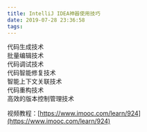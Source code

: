 ```yaml
---
title: IntelliJ IDEA神器使用技巧
date: 2019-07-28 23:36:58
tags:
---
```




代码生成技术	
批量编辑技术	
代码调试技术	
代码智能修复技术	
智能上下文关联技术	
代码重构技术	
高效的版本控制管理技术	

视频教程：[https://www.imooc.com/learn/924](https://www.imooc.com/learn/924)